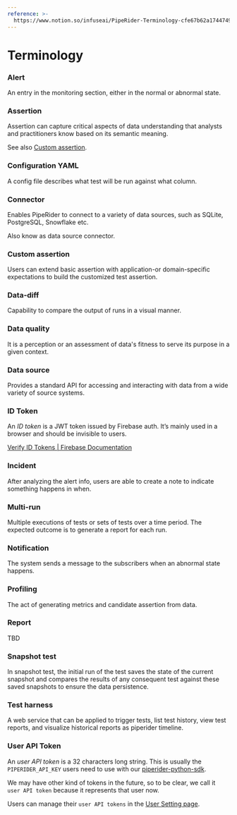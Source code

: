 ```yaml
---
reference: >-
  https://www.notion.so/infuseai/PipeRider-Terminology-cfe67b62a1744749adcd4b340aec61ff
---
```


# Terminology

### Alert

An entry in the monitoring section, either in the normal or abnormal state.

### Assertion

Assertion can capture critical aspects of data understanding that analysts and practitioners know based on its semantic meaning.

See also [Custom assertion](terminology.md#custom-assertion).

### Configuration YAML

A config file describes what test will be run against what column.

### Connector

Enables PipeRider to connect to a variety of data sources, such as SQLite, PostgreSQL, Snowflake etc.

Also know as data source connector.

### Custom assertion

Users can extend basic assertion with application-or domain-specific expectations to build the customized test assertion.

### Data-diff

Capability to compare the output of runs in a visual manner.

### Data quality

It is a perception or an assessment of data's fitness to serve its purpose in a given context.

### Data source

Provides a standard API for accessing and interacting with data from a wide variety of source systems.

### ID Token

An _ID token_ is a JWT token issued by Firebase auth. It’s mainly used in a browser and should be invisible to users.

[Verify ID Tokens | Firebase Documentation](https://firebase.google.com/docs/auth/admin/verify-id-tokens)

### Incident

After analyzing the alert info, users are able to create a note to indicate something happens in when.

### Multi-run

Multiple executions of tests or sets of tests over a time period. The expected outcome is to generate a report for each run.

### Notification

The system sends a message to the subscribers when an abnormal state happens.

### Profiling

The act of generating metrics and candidate assertion from data.

### Report

TBD

### Snapshot test

In snapshot test, the initial run of the test saves the state of the current snapshot and compares the results of any consequent test against these saved snapshots to ensure the data persistence.

### Test harness

A web service that can be applied to trigger tests, list test history, view test reports, and visualize historical reports as piperider timeline.

### User API Token

An _user API token_ is a 32 characters long string. This is usually the `PIPERIDER_API_KEY` users need to use with our [piperider-python-sdk](https://pypi.org/project/piperider-python-sdk/0.0.1/).

We may have other kind of tokens in the future, so to be clear, we call it `user API token` because it represents that user now.

Users can manage their `user API tokens` in the [User Setting page](https://app.piperider.io/settings).
